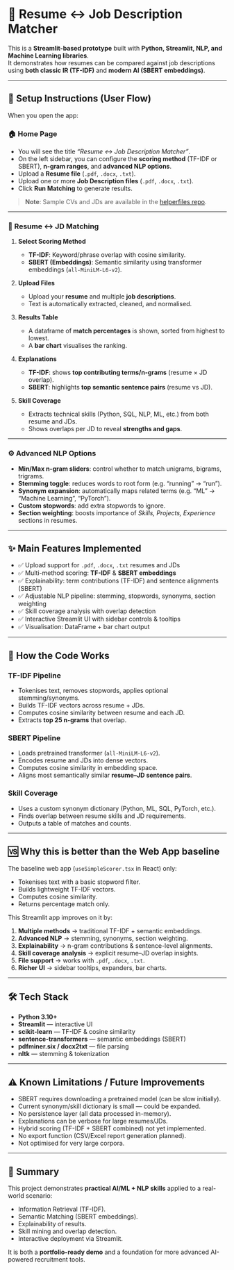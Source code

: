 # 🔎 Resume ↔ Job Description Matcher  

This is a **Streamlit-based prototype** built with **Python, Streamlit, NLP, and Machine Learning libraries**.  
It demonstrates how resumes can be compared against job descriptions using **both classic IR (TF-IDF)** and **modern AI (SBERT embeddings)**.  

---

## 🚀 Setup Instructions (User Flow)

When you open the app:

### 🏠 Home Page
- You will see the title *“Resume ↔ Job Description Matcher”*.  
- On the left sidebar, you can configure the **scoring method** (TF-IDF or SBERT), **n-gram ranges**, and **advanced NLP options**.  
- Upload a **Resume file** (`.pdf`, `.docx`, `.txt`).  
- Upload one or more **Job Description files** (`.pdf`, `.docx`, `.txt`).  
- Click **Run Matching** to generate results.  

> **Note**: Sample CVs and JDs are available in the [helperfiles repo](https://github.com/MaahirHussainShaik/helperfiles.git).

---

### 📄 Resume ↔ JD Matching

1. **Select Scoring Method**
   - **TF-IDF**: Keyword/phrase overlap with cosine similarity.  
   - **SBERT (Embeddings)**: Semantic similarity using transformer embeddings (`all-MiniLM-L6-v2`).  

2. **Upload Files**
   - Upload your **resume** and multiple **job descriptions**.  
   - Text is automatically extracted, cleaned, and normalised.  

3. **Results Table**
   - A dataframe of **match percentages** is shown, sorted from highest to lowest.  
   - A **bar chart** visualises the ranking.  

4. **Explanations**
   - **TF-IDF**: shows **top contributing terms/n-grams** (resume × JD overlap).  
   - **SBERT**: highlights **top semantic sentence pairs** (resume vs JD).  

5. **Skill Coverage**
   - Extracts technical skills (Python, SQL, NLP, ML, etc.) from both resume and JDs.  
   - Shows overlaps per JD to reveal **strengths and gaps**.  

---

### ⚙️ Advanced NLP Options  

- **Min/Max n-gram sliders**: control whether to match unigrams, bigrams, trigrams.  
- **Stemming toggle**: reduces words to root form (e.g. “running” → “run”).  
- **Synonym expansion**: automatically maps related terms (e.g. “ML” → “Machine Learning”, “PyTorch”).  
- **Custom stopwords**: add extra stopwords to ignore.  
- **Section weighting**: boosts importance of *Skills, Projects, Experience* sections in resumes.  

---

## ✨ Main Features Implemented

- ✅ Upload support for `.pdf`, `.docx`, `.txt` resumes and JDs  
- ✅ Multi-method scoring: **TF-IDF** & **SBERT embeddings**  
- ✅ Explainability: term contributions (TF-IDF) and sentence alignments (SBERT)  
- ✅ Adjustable NLP pipeline: stemming, stopwords, synonyms, section weighting  
- ✅ Skill coverage analysis with overlap detection  
- ✅ Interactive Streamlit UI with sidebar controls & tooltips  
- ✅ Visualisation: DataFrame + bar chart output  

---

## 📖 How the Code Works

### TF-IDF Pipeline  
- Tokenises text, removes stopwords, applies optional stemming/synonyms.  
- Builds TF-IDF vectors across resume + JDs.  
- Computes cosine similarity between resume and each JD.  
- Extracts **top 25 n-grams** that overlap.  

### SBERT Pipeline  
- Loads pretrained transformer (`all-MiniLM-L6-v2`).  
- Encodes resume and JDs into dense vectors.  
- Computes cosine similarity in embedding space.  
- Aligns most semantically similar **resume–JD sentence pairs**.  

### Skill Coverage  
- Uses a custom synonym dictionary (Python, ML, SQL, PyTorch, etc.).  
- Finds overlap between resume skills and JD requirements.  
- Outputs a table of matches and counts.  

---

## 🆚 Why this is better than the Web App baseline  

The baseline web app (`useSimpleScorer.tsx` in React) only:  
- Tokenises text with a basic stopword filter.  
- Builds lightweight TF-IDF vectors.  
- Computes cosine similarity.  
- Returns percentage match only.  

This Streamlit app improves on it by:  
1. **Multiple methods** → traditional TF-IDF + semantic embeddings.  
2. **Advanced NLP** → stemming, synonyms, section weighting.  
3. **Explainability** → n-gram contributions & sentence-level alignments.  
4. **Skill coverage analysis** → explicit resume–JD overlap insights.  
5. **File support** → works with `.pdf`, `.docx`, `.txt`.  
6. **Richer UI** → sidebar tooltips, expanders, bar charts.  

---

## 🛠️ Tech Stack

- **Python 3.10+**  
- **Streamlit** — interactive UI  
- **scikit-learn** — TF-IDF & cosine similarity  
- **sentence-transformers** — semantic embeddings (SBERT)  
- **pdfminer.six / docx2txt** — file parsing  
- **nltk** — stemming & tokenization  

---

## ⚠️ Known Limitations / Future Improvements

- SBERT requires downloading a pretrained model (can be slow initially).  
- Current synonym/skill dictionary is small — could be expanded.  
- No persistence layer (all data processed in-memory).  
- Explanations can be verbose for large resumes/JDs.  
- Hybrid scoring (TF-IDF + SBERT combined) not yet implemented.  
- No export function (CSV/Excel report generation planned).  
- Not optimised for very large corpora.  

---

## 🔮 Summary

This project demonstrates **practical AI/ML + NLP skills** applied to a real-world scenario:  
- Information Retrieval (TF-IDF).  
- Semantic Matching (SBERT embeddings).  
- Explainability of results.  
- Skill mining and overlap detection.  
- Interactive deployment via Streamlit.  

It is both a **portfolio-ready demo** and a foundation for more advanced AI-powered recruitment tools.  
